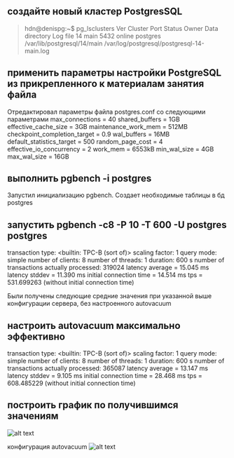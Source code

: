 ## создайте новый кластер PostgresSQL 
>hdn@denispg:~$ pg_lsclusters
Ver Cluster Port Status Owner    Data directory              Log file
14  main    5432 online postgres /var/lib/postgresql/14/main /var/log/postgresql/postgresql-14-main.log

## применить параметры настройки PostgreSQL из прикрепленного к материалам занятия файла
Отредактировал параметры файла postgres.conf со следующими параметрами
max_connections = 40
shared_buffers = 1GB
effective_cache_size = 3GB
maintenance_work_mem = 512MB
checkpoint_completion_target = 0.9
wal_buffers = 16MB
default_statistics_target = 500
random_page_cost = 4
effective_io_concurrency = 2
work_mem = 6553kB
min_wal_size = 4GB
max_wal_size = 16GB 

## выполнить pgbench -i postgres
Запустил инициализацию pgbench. Создает необходимые таблицы в бд postgres

## запустить pgbench -c8 -P 10 -T 600 -U postgres postgres
transaction type: <builtin: TPC-B (sort of)>
scaling factor: 1
query mode: simple
number of clients: 8
number of threads: 1
duration: 600 s
number of transactions actually processed: 319024
latency average = 15.045 ms
latency stddev = 11.390 ms
initial connection time = 14.514 ms
tps = 531.699263 (without initial connection time)

Были получены следующие средние значения при указанной выше конфигурации сервера, без настроенного autovacuum

## настроить autovacuum максимально эффективно
transaction type: <builtin: TPC-B (sort of)>
scaling factor: 1
query mode: simple
number of clients: 8
number of threads: 1
duration: 600 s
number of transactions actually processed: 365087
latency average = 13.147 ms
latency stddev = 9.105 ms
initial connection time = 28.468 ms
tps = 608.485229 (without initial connection time)

## построить график по получившимся значениям
![alt text](images/6_1.png)

конфигурация autovacuum
![alt text](images/6_2.png)

